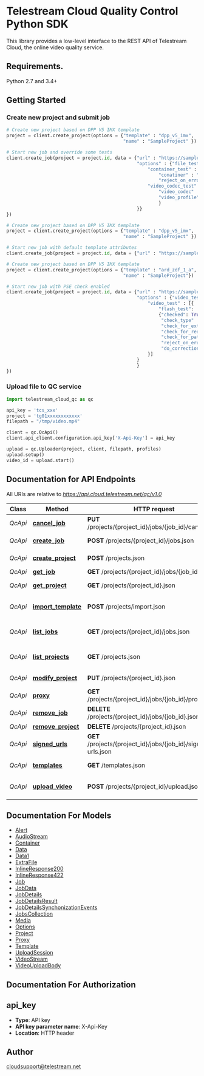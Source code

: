 # Telestream Cloud Quality Control Python SDK

This library provides a low-level interface to the REST API of Telestream Cloud, the online video quality service.

## Requirements.

Python 2.7 and 3.4+

## Getting Started
### Create new project and submit job

```python
# Create new project based on DPP V5 IMX template
project = client.create_project(options = {"template" : "dpp_v5_imx",
                                           "name" : "SampleProject" })

# Start new job and override some tests
client.create_job(project = project.id, data = {"url" : "https://samples.ffmpeg.org/mov/mp4/panda.mp4"
                                                "options" : {"file_tests" : {
                                                    "container_test" : {
                                                        "conatiner" : "Mp4",
                                                        "reject_on_error" : True},
                                                    "video_codec_test" : {
                                                        "video_codec" : "H264",
                                                        "video_profile" : "H264Main",
                                                        }
                                                }}
})
```


```python
# Create new project based on DPP V5 IMX template
project = client.create_project(options = {"template" : "dpp_v5_imx",
                                           "name" : "SampleProject" })

# Start new job with default template attributes
client.create_job(project = project.id, data = {"url" : "https://samples.ffmpeg.org/mov/mp4/panda.mp4"})
```

```python
# Create new project based on DPP V5 IMX template
project = client.create_project(options = {"template" : "ard_zdf_1_a",
                                           "name" : "SampleProject"})

# Start new job with PSE check enabled
client.create_job(project = project.id, data = {"url" : "https://samples.ffmpeg.org/mov/mp4/panda.mp4"
                                                "options" : {"video_tests" : {
                                                    "video_test" : [{
                                                        "flash_test":
                                                        {"checked": True,
                                                         "check_type" : "PSEStandard",
                                                         "check_for_extended": True,
                                                         "check_for_red": True,
                                                         "check_for_patterns": True,
                                                         "reject_on_error": True,
                                                         "do_correction": False}
                                                    }]
                                                }
                                                }
})
```

### Upload file to QC service

```python
import telestream_cloud_qc as qc

api_key = 'tcs_xxx'
project = 'tg01xxxxxxxxxxxx'
filepath = "/tmp/video.mp4"

client = qc.QcApi()
client.api_client.configuration.api_key['X-Api-Key'] = api_key

upload = qc.Uploader(project, client, filepath, profiles)
upload.setup()
video_id = upload.start()
```

## Documentation for API Endpoints

All URIs are relative to *https://api.cloud.telestream.net/qc/v1.0*

Class | Method | HTTP request | Description
------------ | ------------- | ------------- | -------------
*QcApi* | [**cancel_job**](docs/QcApi.md#cancel_job) | **PUT** /projects/{project_id}/jobs/{job_id}/cancel.json | 
*QcApi* | [**create_job**](docs/QcApi.md#create_job) | **POST** /projects/{project_id}/jobs.json | Create a new job
*QcApi* | [**create_project**](docs/QcApi.md#create_project) | **POST** /projects.json | Create a new project
*QcApi* | [**get_job**](docs/QcApi.md#get_job) | **GET** /projects/{project_id}/jobs/{job_id}.json | Get QC job
*QcApi* | [**get_project**](docs/QcApi.md#get_project) | **GET** /projects/{project_id}.json | Get project by Id
*QcApi* | [**import_template**](docs/QcApi.md#import_template) | **POST** /projects/import.json | Import Vidchecker template
*QcApi* | [**list_jobs**](docs/QcApi.md#list_jobs) | **GET** /projects/{project_id}/jobs.json | Get jobs form projects
*QcApi* | [**list_projects**](docs/QcApi.md#list_projects) | **GET** /projects.json | List all projects for an account
*QcApi* | [**modify_project**](docs/QcApi.md#modify_project) | **PUT** /projects/{project_id}.json | Modify project
*QcApi* | [**proxy**](docs/QcApi.md#proxy) | **GET** /projects/{project_id}/jobs/{job_id}/proxy.json | 
*QcApi* | [**remove_job**](docs/QcApi.md#remove_job) | **DELETE** /projects/{project_id}/jobs/{job_id}.json | 
*QcApi* | [**remove_project**](docs/QcApi.md#remove_project) | **DELETE** /projects/{project_id}.json | 
*QcApi* | [**signed_urls**](docs/QcApi.md#signed_urls) | **GET** /projects/{project_id}/jobs/{job_id}/signed-urls.json | 
*QcApi* | [**templates**](docs/QcApi.md#templates) | **GET** /templates.json | List all templates
*QcApi* | [**upload_video**](docs/QcApi.md#upload_video) | **POST** /projects/{project_id}/upload.json | Creates an upload session


## Documentation For Models

 - [Alert](docs/Alert.md)
 - [AudioStream](docs/AudioStream.md)
 - [Container](docs/Container.md)
 - [Data](docs/Data.md)
 - [Data1](docs/Data1.md)
 - [ExtraFile](docs/ExtraFile.md)
 - [InlineResponse200](docs/InlineResponse200.md)
 - [InlineResponse422](docs/InlineResponse422.md)
 - [Job](docs/Job.md)
 - [JobData](docs/JobData.md)
 - [JobDetails](docs/JobDetails.md)
 - [JobDetailsResult](docs/JobDetailsResult.md)
 - [JobDetailsSynchonizationEvents](docs/JobDetailsSynchonizationEvents.md)
 - [JobsCollection](docs/JobsCollection.md)
 - [Media](docs/Media.md)
 - [Options](docs/Options.md)
 - [Project](docs/Project.md)
 - [Proxy](docs/Proxy.md)
 - [Template](docs/Template.md)
 - [UploadSession](docs/UploadSession.md)
 - [VideoStream](docs/VideoStream.md)
 - [VideoUploadBody](docs/VideoUploadBody.md)


## Documentation For Authorization


## api_key

- **Type**: API key
- **API key parameter name**: X-Api-Key
- **Location**: HTTP header


## Author

cloudsupport@telestream.net

